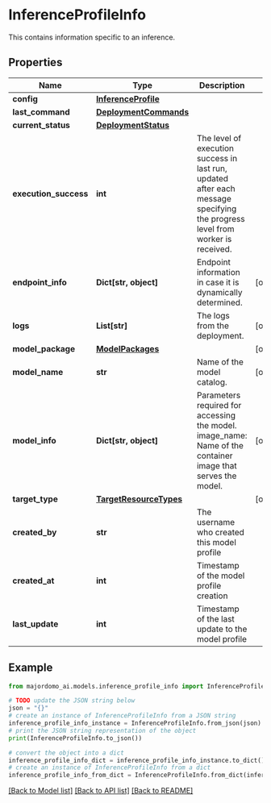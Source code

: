 # InferenceProfileInfo

This contains information specific to an inference.

## Properties

Name | Type | Description | Notes
------------ | ------------- | ------------- | -------------
**config** | [**InferenceProfile**](InferenceProfile.md) |  | 
**last_command** | [**DeploymentCommands**](DeploymentCommands.md) |  | 
**current_status** | [**DeploymentStatus**](DeploymentStatus.md) |  | 
**execution_success** | **int** | The level of execution success in last run, updated after each message specifying the progress level from worker is received.  | 
**endpoint_info** | **Dict[str, object]** | Endpoint information in case it is dynamically determined. | [optional] 
**logs** | **List[str]** | The logs from the deployment. | [optional] 
**model_package** | [**ModelPackages**](ModelPackages.md) |  | [optional] 
**model_name** | **str** | Name of the model catalog. | [optional] 
**model_info** | **Dict[str, object]** | Parameters required for accessing the model.  image_name:  Name of the container image that serves the model.  | [optional] 
**target_type** | [**TargetResourceTypes**](TargetResourceTypes.md) |  | [optional] 
**created_by** | **str** | The username who created this model profile | 
**created_at** | **int** | Timestamp of the model profile creation | 
**last_update** | **int** | Timestamp of the last update to the model profile | 

## Example

```python
from majordomo_ai.models.inference_profile_info import InferenceProfileInfo

# TODO update the JSON string below
json = "{}"
# create an instance of InferenceProfileInfo from a JSON string
inference_profile_info_instance = InferenceProfileInfo.from_json(json)
# print the JSON string representation of the object
print(InferenceProfileInfo.to_json())

# convert the object into a dict
inference_profile_info_dict = inference_profile_info_instance.to_dict()
# create an instance of InferenceProfileInfo from a dict
inference_profile_info_from_dict = InferenceProfileInfo.from_dict(inference_profile_info_dict)
```
[[Back to Model list]](../README.md#documentation-for-models) [[Back to API list]](../README.md#documentation-for-api-endpoints) [[Back to README]](../README.md)


